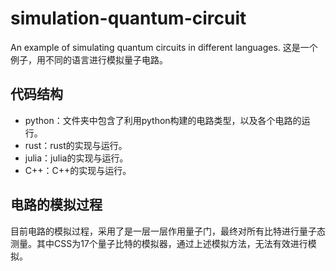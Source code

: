 # simulation-quantum-circuit
An example of simulating quantum circuits in different languages.
这是一个例子，用不同的语言进行模拟量子电路。

## 代码结构
* python：文件夹中包含了利用python构建的电路类型，以及各个电路的运行。
* rust：rust的实现与运行。
* julia：julia的实现与运行。
* C++：C++的实现与运行。

## 电路的模拟过程
目前电路的模拟过程，采用了是一层一层作用量子门，最终对所有比特进行量子态测量。其中CSS为17个量子比特的模拟器，通过上述模拟方法，无法有效进行模拟。
